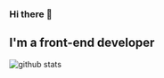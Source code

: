 ### Hi there 👋

## I'm a front-end developer

![github stats](https://github-readme-stats.vercel.app/api?username=BennoAlif&show_icons=true)

<!--
**BennoAlif/BennoAlif** is a ✨ _special_ ✨ repository because its `README.md` (this file) appears on your GitHub profile.

Here are some ideas to get you started:

- 🔭 I’m currently working on ...
- 🌱 I’m currently learning ...
- 👯 I’m looking to collaborate on ...
- 🤔 I’m looking for help with ...
- 💬 Ask me about ...
- 📫 How to reach me: ...
- 😄 Pronouns: ...
- ⚡ Fun fact: ...
-->
